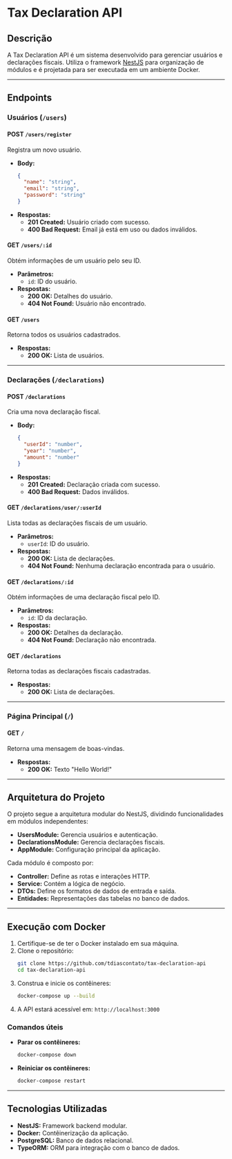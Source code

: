 # Tax Declaration API

## Descrição

A Tax Declaration API é um sistema desenvolvido para gerenciar usuários e declarações fiscais. Utiliza o framework [NestJS](https://nestjs.com/) para organização de módulos e é projetada para ser executada em um ambiente Docker.

---

## Endpoints

### Usuários (`/users`)

#### POST `/users/register`
Registra um novo usuário.

- **Body:**
  ```json
  {
    "name": "string",
    "email": "string",
    "password": "string"
  }
  ```
- **Respostas:**
  - **201 Created:** Usuário criado com sucesso.
  - **400 Bad Request:** Email já está em uso ou dados inválidos.

#### GET `/users/:id`
Obtém informações de um usuário pelo seu ID.

- **Parâmetros:**
  - `id`: ID do usuário.
- **Respostas:**
  - **200 OK:** Detalhes do usuário.
  - **404 Not Found:** Usuário não encontrado.

#### GET `/users`
Retorna todos os usuários cadastrados.

- **Respostas:**
  - **200 OK:** Lista de usuários.

---

### Declarações (`/declarations`)

#### POST `/declarations`
Cria uma nova declaração fiscal.

- **Body:**
  ```json
  {
    "userId": "number",
    "year": "number",
    "amount": "number"
  }
  ```
- **Respostas:**
  - **201 Created:** Declaração criada com sucesso.
  - **400 Bad Request:** Dados inválidos.

#### GET `/declarations/user/:userId`
Lista todas as declarações fiscais de um usuário.

- **Parâmetros:**
  - `userId`: ID do usuário.
- **Respostas:**
  - **200 OK:** Lista de declarações.
  - **404 Not Found:** Nenhuma declaração encontrada para o usuário.

#### GET `/declarations/:id`
Obtém informações de uma declaração fiscal pelo ID.

- **Parâmetros:**
  - `id`: ID da declaração.
- **Respostas:**
  - **200 OK:** Detalhes da declaração.
  - **404 Not Found:** Declaração não encontrada.

#### GET `/declarations`
Retorna todas as declarações fiscais cadastradas.

- **Respostas:**
  - **200 OK:** Lista de declarações.

---

### Página Principal (`/`)

#### GET `/`
Retorna uma mensagem de boas-vindas.

- **Respostas:**
  - **200 OK:** Texto "Hello World!"

---

## Arquitetura do Projeto

O projeto segue a arquitetura modular do NestJS, dividindo funcionalidades em módulos independentes:

- **UsersModule:** Gerencia usuários e autenticação.
- **DeclarationsModule:** Gerencia declarações fiscais.
- **AppModule:** Configuração principal da aplicação.

Cada módulo é composto por:
- **Controller:** Define as rotas e interações HTTP.
- **Service:** Contém a lógica de negócio.
- **DTOs:** Define os formatos de dados de entrada e saída.
- **Entidades:** Representações das tabelas no banco de dados.

---

## Execução com Docker

1. Certifique-se de ter o Docker instalado em sua máquina.
2. Clone o repositório:
   ```bash
   git clone https://github.com/tdiascontato/tax-declaration-api
   cd tax-declaration-api
   ```
3. Construa e inicie os contêineres:
   ```bash
   docker-compose up --build
   ```
4. A API estará acessível em: `http://localhost:3000`

### Comandos úteis

- **Parar os contêineres:**
  ```bash
  docker-compose down
  ```
- **Reiniciar os contêineres:**
  ```bash
  docker-compose restart
  ```

---

## Tecnologias Utilizadas

- **NestJS:** Framework backend modular.
- **Docker:** Contêinerização da aplicação.
- **PostgreSQL:** Banco de dados relacional.
- **TypeORM:** ORM para integração com o banco de dados.

